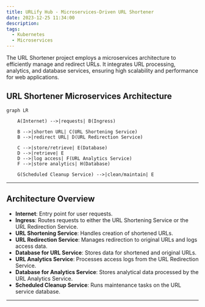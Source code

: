 ```yaml
---
title: URLify Hub - Microservices-Driven URL Shortener
date: 2023-12-25 11:34:00
description: 
tags:
  - Kubernetes
  - Microservices
---
```


The URL Shortener project employs a microservices architecture to efficiently manage and redirect URLs. It integrates URL processing, analytics, and database services, ensuring high scalability and performance for web applications.

## URL Shortener Microservices Architecture

```mermaid
graph LR
 
    A(Internet) -->|requests| B(Ingress)

    B -->|shorten URL| C(URL Shortening Service)
    B -->|redirect URL| D(URL Redirection Service)

    C -->|store/retrieve| E(Database)
    D -->|retrieve| E
    D -->|log access| F(URL Analytics Service)
    F -->|store analytics| H(Database)

    G(Scheduled Cleanup Service) -->|clean/maintain| E
```

---

## Architecture Overview

- **Internet**: Entry point for user requests.
- **Ingress**: Routes requests to either the URL Shortening Service or the URL Redirection Service.
- **URL Shortening Service**: Handles creation of shortened URLs.
- **URL Redirection Service**: Manages redirection to original URLs and logs access data.
- **Database for URL Service**: Stores data for shortened and original URLs.
- **URL Analytics Service**: Processes access logs from the URL Redirection Service.
- **Database for Analytics Service**: Stores analytical data processed by the URL Analytics Service.
- **Scheduled Cleanup Service**: Runs maintenance tasks on the URL service database.

---
